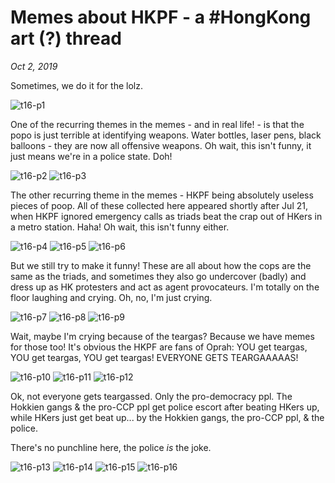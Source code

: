 # Memes about HKPF - a #HongKong art (?) thread
*Oct 2, 2019*

Sometimes, we do it for the lolz.

![t16-p1](images/thread16/t16-p1.jpg)

One of the recurring themes in the memes - and in real life! - is that the popo is just terrible at identifying weapons. Water bottles, laser pens, black balloons - they are now all offensive weapons. Oh wait, this isn't funny, it just means we're in a police state. Doh!

![t16-p2](images/thread16/t16-p2.jpg)
![t16-p3](images/thread16/t16-p3.jpg)

The other recurring theme in the memes - HKPF being absolutely useless pieces of poop. All of these collected here appeared shortly after Jul 21, when HKPF ignored emergency calls as triads beat the crap out of HKers in a metro station. Haha! Oh wait, this isn't funny either.

![t16-p4](images/thread16/t16-p4.jpg)
![t16-p5](images/thread16/t16-p5.jpg)
![t16-p6](images/thread16/t16-p6.jpg)

But we still try to make it funny! These are all about how the cops are the same as the triads, and sometimes they also go undercover (badly) and dress up as HK protesters and act as agent provocateurs. I'm totally on the floor laughing and crying. Oh, no, I'm just crying.

![t16-p7](images/thread16/t16-p7.jpg)
![t16-p8](images/thread16/t16-p8.jpg)
![t16-p9](images/thread16/t16-p9.jpg)

Wait, maybe I'm crying because of the teargas? Because we have memes for those too! It's obvious the HKPF are fans of Oprah: YOU get teargas, YOU get teargas, YOU get teargas! EVERYONE GETS TEARGAAAAAS!

![t16-p10](images/thread16/t16-p10.jpg)
![t16-p11](images/thread16/t16-p11.jpg)
![t16-p12](images/thread16/t16-p12.jpg)

Ok, not everyone gets teargassed. Only the pro-democracy ppl. The Hokkien gangs & the pro-CCP ppl get police escort after beating HKers up, while HKers just get beat up... by the Hokkien gangs, the pro-CCP ppl, & the police. 

There's no punchline here, the police *is* the joke.

![t16-p13](images/thread16/t16-p13.jpg)
![t16-p14](images/thread16/t16-p14.jpg)
![t16-p15](images/thread16/t16-p15.jpg)
![t16-p16](images/thread16/t16-p16.jpg)